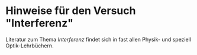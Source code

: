 # Hinweise für den Versuch "Interferenz"

Literatur zum Thema *Interferenz* findet sich in fast allen Physik- und speziell Optik-Lehrbüchern.
